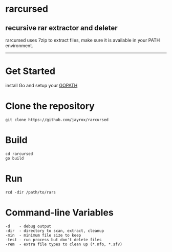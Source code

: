 # rarcursed
recursive rar extractor and deleter  
-----
rarcursed uses 7zip to extract files, make sure it is available in your PATH environment.

--------

# Get Started
install Go and setup your [GOPATH](http://golang.org/doc/code.html#GOPATH)

# Clone the repository
`git clone https://github.com/jayrox/rarcursed`

# Build
```
cd rarcursed  
go build
```

# Run
```
rcd -dir /path/to/rars
```

# Command-line Variables
```
-d    - debug output
-dir  - directory to scan, extract, cleanup
-min  - minimum file size to keep
-test - run process but don't delete files
-rem  - extra file types to clean up (*.nfo, *.sfv)
```
